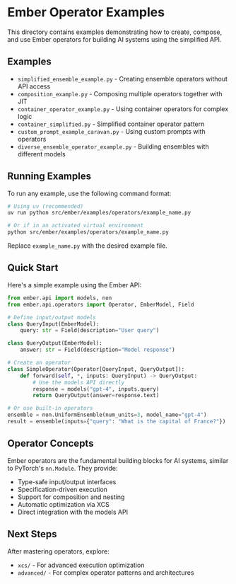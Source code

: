 # Ember Operator Examples

This directory contains examples demonstrating how to create, compose, and use Ember operators for building AI systems using the simplified API.

## Examples

- `simplified_ensemble_example.py` - Creating ensemble operators without API access
- `composition_example.py` - Composing multiple operators together with JIT
- `container_operator_example.py` - Using container operators for complex logic
- `container_simplified.py` - Simplified container operator pattern
- `custom_prompt_example_caravan.py` - Using custom prompts with operators
- `diverse_ensemble_operator_example.py` - Building ensembles with different models

## Running Examples

To run any example, use the following command format:

```bash
# Using uv (recommended)
uv run python src/ember/examples/operators/example_name.py

# Or if in an activated virtual environment
python src/ember/examples/operators/example_name.py
```

Replace `example_name.py` with the desired example file.

## Quick Start

Here's a simple example using the Ember API:

```python
from ember.api import models, non
from ember.api.operators import Operator, EmberModel, Field

# Define input/output models
class QueryInput(EmberModel):
    query: str = Field(description="User query")

class QueryOutput(EmberModel):
    answer: str = Field(description="Model response")

# Create an operator
class SimpleOperator(Operator[QueryInput, QueryOutput]):
    def forward(self, *, inputs: QueryInput) -> QueryOutput:
        # Use the models API directly
        response = models("gpt-4", inputs.query)
        return QueryOutput(answer=response.text)

# Or use built-in operators
ensemble = non.UniformEnsemble(num_units=3, model_name="gpt-4")
result = ensemble(inputs={"query": "What is the capital of France?"})
```

## Operator Concepts

Ember operators are the fundamental building blocks for AI systems, similar to PyTorch's `nn.Module`. They provide:

- Type-safe input/output interfaces
- Specification-driven execution
- Support for composition and nesting
- Automatic optimization via XCS
- Direct integration with the models API

## Next Steps

After mastering operators, explore:

- `xcs/` - For advanced execution optimization
- `advanced/` - For complex operator patterns and architectures
